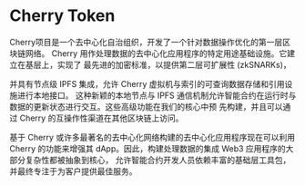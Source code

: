 # Cherry Token

Cherry项目是一个去中心化自治组织，开发了一个针对数据操作优化的第一层区块链网络。
Cherry 用作处理数据的去中心化应用程序的特定用途基础设施。它建立在基层上，实现了
最先进的加密标准，以提供第二层可扩展性 (zkSNARKs)，

并具有节点级 IPFS 集成，允许 Cherry 虚拟机与索引的可查询数据存储和引用设施进行本地接口。
这种新颖的本地节点与 IPFS 通信机制允许智能合约在运行时与数据的更新状态进行交互。这些高级功能在我们的核心中预
先构建，并且可以通过 Cherry 的互操作性渠道在其他区块链上访问。

基于 Cherry 或许多最著名的去中心化网络构建的去中心化应用程序现在可以利用 Cherry 的功能来增强其 dApp。因此，构建处理数据的集成
Web3 应用程序的大部分复杂性都被抽象到核心，
允许智能合约开发人员依赖丰富的基础层工具包，并最终专注于为客户提供最佳服务。

